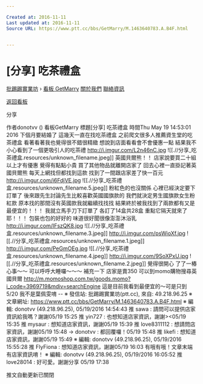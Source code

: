 ```yaml
---

Created at: 2016-11-11
Last updated at: 2016-11-11
Source URL: https://www.ptt.cc/bbs/GetMarry/M.1463640783.A.B4F.html


---
```


# [分享] 吃茶禮盒


[批踢踢實業坊](https://www.ptt.cc/) › [看板 GetMarry](https://www.ptt.cc/bbs/GetMarry/index.html) [關於我們](https://www.ptt.cc/about.html) [聯絡資訊](https://www.ptt.cc/contact.html)

[返回看板](https://www.ptt.cc/bbs/GetMarry/index.html)

分享

作者donotvv ()
看板GetMarry
標題\[分享\] 吃茶禮盒
時間Thu May 19 14:53:01 2016
下個月要結婚了 這幾天一直在找吃茶禮盒 之前爬文很多人推薦資生堂的吃茶禮盒 看著看著我也覺得很不錯很精緻 想說到店面看看會不會優惠一點 結果我不小心看到了一個更吸引人的吃茶禮 <http://i.imgur.com/L2n46nC.jpg>
![[.//分享_吃茶禮盒.resources/unknown_filename.jpeg]]
英國貝爾熊！！ 店家說要買二十組以上才有優惠 覺得有點點小貴 買了其他物品就離開店家了 回去心裡一直掛記著英國貝爾熊 每天上網找但都找到這款 找到了一間跟店家差了快一百元 <http://i.imgur.com/i6FdjVE.jpg>
![[.//分享_吃茶禮盒.resources/unknown_filename.5.jpeg]]
粉紅色的也沒關係 心裡已經決定要下訂單了 後來跟先生討論先生比較喜歡英國國旗款的 我們就決定男生國旗款女生粉紅款 原本找的那間沒有英國款我就繼續找找找 結果終於被我找到了兩款都有又是最便宜的！！！ 我就立馬手刀下訂單了 各訂了14盒共28盒 重點它隔天就來了耶！！！ 包裝也包的好好的 味道很好聞很像澎澎沐浴乳 <http://i.imgur.com/IFszQK8.jpg>
![[.//分享_吃茶禮盒.resources/unknown_filename.3.jpeg]]
<http://i.imgur.com/psWioXf.jpg>
![[.//分享_吃茶禮盒.resources/unknown_filename.1.jpeg]]
<http://i.imgur.com/PeGmOEg.jpg>
![[.//分享_吃茶禮盒.resources/unknown_filename.4.jpeg]]
<http://i.imgur.com/9SoXPxU.jpg>
![[.//分享_吃茶禮盒.resources/unknown_filename.2.jpeg]]
覺得很開心 了了一樁心事～～ 可以呼呼大睡囉～～～ 補充一下 店家是賣350 可以到momo購物搜尋英國貝爾 <http://m.momoshop.com.tw/goods.momo?i_code=3969719&mdiv=searchEngine> 這是目前我看到最便宜的～可是只到5/20 我不是葉佩雯唷 -- ※ 發信站: 批踢踢實業坊(ptt.cc), 來自: 49.218.96.25 ※ 文章網址: <https://www.ptt.cc/bbs/GetMarry/M.1463640783.A.B4F.html> ※ 編輯: donotvv (49.218.96.25), 05/19/2016 14:54:43
推 sawa : 請問可以提供店家資訊給我嗎？謝謝05/19 15:25
推 yin727 : 也想知道店家資訊，謝謝><05/19 15:35
推 mysaur : 想知道店家資訊，謝謝05/19 15:39
推 love8311112 : 想請問店家資訊，謝謝05/19 15:48
→ donotvv : 都回覆囉！05/19 15:48
推 likefi : 想知道店家資訊，謝謝05/19 15:49
※ 編輯: donotvv (49.218.96.25), 05/19/2016 15:55:28
推 FlyFiona : 想知道店家資訊，謝謝05/19 16:03
有哦有哦！文章末端有店家資訊唷！ ※ 編輯: donotvv (49.218.96.25), 05/19/2016 16:05:52
推 love28014 : 好可愛。謝謝分享 05/19 17:38

推文自動更新已關閉

